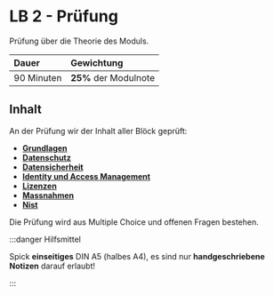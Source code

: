 # LB 2 - Prüfung

Prüfung über die Theorie des Moduls.

| **Dauer**  | **Gewichtung**        |
| :--------- | :-------------------- |
| 90 Minuten | **25%** der Modulnote |

## Inhalt

An der Prüfung wir der Inhalt aller Blöck geprüft:

- [**Grundlagen**](../category/grundlagen)
- [**Datenschutz**](../category/datenschutz)
- [**Datensicherheit**](../category/datensicherheit)
- [**Identity und Access Management**](../category/identity-und-access-management)
- [**Lizenzen**](../category/lizenzen)
- [**Massnahmen**](../category/massnahmen)
- [**Nist**](../18%20frameworks/01%20Nist)

Die Prüfung wird aus Multiple Choice und offenen Fragen bestehen.

:::danger Hilfsmittel

Spick **einseitiges** DIN A5 (halbes A4), es sind nur **handgeschriebene Notizen** darauf erlaubt!

:::
